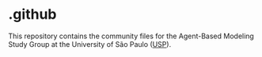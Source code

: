 # .github

This repository contains the community files for the Agent-Based Modeling Study Group at the University of São Paulo ([USP](https://www5.usp.br/)).
